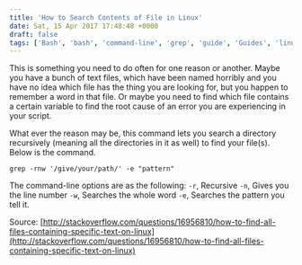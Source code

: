 ```yaml
---
title: 'How to Search Contents of File in Linux'
date: Sat, 15 Apr 2017 17:48:48 +0000
draft: false
tags: ['Bash', 'bash', 'command-line', 'grep', 'guide', 'Guides', 'linux', 'search contents of file', 'search string in file']
---
```


This is something you need to do often for one reason or another. Maybe you have a bunch of text files, which have been named horribly and you have no idea which file has the thing you are looking for, but you happen to remember a word in that file. Or maybe you need to find which file contains a certain variable to find the root cause of an error you are experiencing in your script.

What ever the reason may be, this command lets you search a directory recursively (meaning all the directories in it as well) to find your file(s). Below is the command.
```
grep -rnw '/give/your/path/' -e "pattern"
```
The command-line options are as the following: `-r`, Recursive `-n`, Gives you the line number `-w`, Searches the whole word `-e`, Searches the pattern you tell it.

Source: [http://stackoverflow.com/questions/16956810/how-to-find-all-files-containing-specific-text-on-linux](http://stackoverflow.com/questions/16956810/how-to-find-all-files-containing-specific-text-on-linux)
